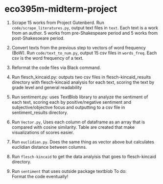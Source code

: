 # eco395m-midterm-project


1. Scrape 15 works from Project Gutenberd. Run `code/scrape_literatures.py`, output text files in `text`. Each text is a work from an author. 5 works from pre-Shakespeare period and 5 works from post-Shakesoeare period.

2. Convert texts from the previous step to vectors of word frequency (BoW). Run `code/text_to_num.py`, output 15 csv files in `words_freq`. Each csv is the word frequency of a text.  

3. Reformat the code files via Black command.
4. Run flesch_kincaid.py: outputs two csv files in flesch-kincaid_results directory with flesch-kincaid analysis for each text, scoring the text by grade level and general readability
5. Run sentiment.py: uses TextBlob library to analyze the sentiment of each text, scoring each by positive/negative sentiment and subjective/objective focus and outputting to a csv file in sentiment_results directory.

4. Run `Vector.py`, Uses each column of dataframe as an array that is compared with cosine similarity. Table are created that make visualizations of scores easier.

5. Run `euclidian.py`. Does the same thing as vector above but calculates euclidian distance between columns. 

6. Run `flesch-kincaid` to get the data analyisis that goes to flesch-kincaid  directory. 

7. Run `sentiment` that uses outside package textblob
To do:  
Format the code eventually!
